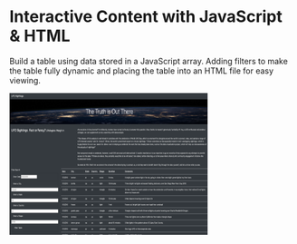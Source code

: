 # Interactive Content with JavaScript & HTML

Build a table using data stored in a JavaScript array. Adding filters to make the table fully dynamic and placing the table into an HTML file for easy viewing.

<img src="https://github.com/NataliaVelasquez18/UFOs/blob/main/images/UFOs.png" width="350" height="250" />
